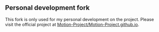 ## Personal development fork
This fork is only used for my personal development on the project.
Please visit the official project at [Motion-Project/Motion-Project.github.io](https://github.com/Motion-Project/Motion-Project.github.io).
